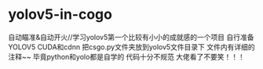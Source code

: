 # yolov5-in-cogo
自动瞄准&amp;自动开火//学习yolov5第一个比较有小小的成就感的一个项目 
自行准备YOLOV5 CUDA和cdnn
把csgo.py文件夹放到yolov5文件目录下
文件内有详细的注释~~
毕竟python和yolo都是自学的 代码十分不规范 大佬看了不要笑！！！
